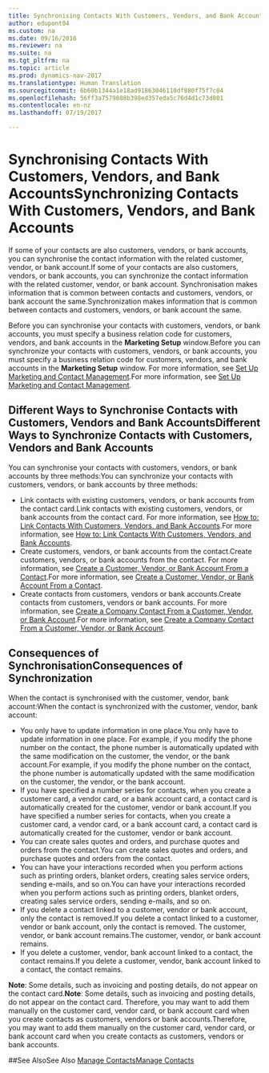 ```yaml
---
title: Synchronising Contacts With Customers, Vendors, and Bank Accounts
author: edupont04
ms.custom: na
ms.date: 09/16/2016
ms.reviewer: na
ms.suite: na
ms.tgt_pltfrm: na
ms.topic: article
ms.prod: dynamics-nav-2017
ms.translationtype: Human Translation
ms.sourcegitcommit: 6b60b1344a1e18ad91863046110df880f75f7c04
ms.openlocfilehash: 56ff3a7579888b398ed357eda5c76d4d1c73d801
ms.contentlocale: en-nz
ms.lasthandoff: 07/19/2017

---
```

# <a name="synchronizing-contacts-with-customers-vendors-and-bank-accounts"></a><span data-ttu-id="d562c-102">Synchronising Contacts With Customers, Vendors, and Bank Accounts</span><span class="sxs-lookup"><span data-stu-id="d562c-102">Synchronizing Contacts With Customers, Vendors, and Bank Accounts</span></span>
<span data-ttu-id="d562c-103">If some of your contacts are also customers, vendors, or bank accounts, you can synchronise the contact information with the related customer, vendor, or bank account.</span><span class="sxs-lookup"><span data-stu-id="d562c-103">If some of your contacts are also customers, vendors, or bank accounts, you can synchronize the contact information with the related customer, vendor, or bank account.</span></span> <span data-ttu-id="d562c-104">Synchronisation makes information that is common between contacts and customers, vendors, or bank account the same.</span><span class="sxs-lookup"><span data-stu-id="d562c-104">Synchronization makes information that is common between contacts and customers, vendors, or bank account the same.</span></span>  

<span data-ttu-id="d562c-105">Before you can synchronise your contacts with customers, vendors, or bank accounts, you must specify a business relation code for customers, vendors, and bank accounts in the **Marketing Setup** window.</span><span class="sxs-lookup"><span data-stu-id="d562c-105">Before you can synchronize your contacts with customers, vendors, or bank accounts, you must specify a business relation code for customers, vendors, and bank accounts in the **Marketing Setup** window.</span></span> <span data-ttu-id="d562c-106">For more information, see [Set Up Marketing and Contact Management](marketing-setup-marketing.md).</span><span class="sxs-lookup"><span data-stu-id="d562c-106">For more information, see [Set Up Marketing and Contact Management](marketing-setup-marketing.md).</span></span>

## <a name="different-ways-to-synchronize-contacts-with-customers-vendors-and-bank-accounts"></a><span data-ttu-id="d562c-107">Different Ways to Synchronise Contacts with Customers, Vendors and Bank Accounts</span><span class="sxs-lookup"><span data-stu-id="d562c-107">Different Ways to Synchronize Contacts with Customers, Vendors and Bank Accounts</span></span>
<span data-ttu-id="d562c-108">You can synchronise your contacts with customers, vendors, or bank accounts by three methods:</span><span class="sxs-lookup"><span data-stu-id="d562c-108">You can synchronize your contacts with customers, vendors, or bank accounts by three methods:</span></span>

* <span data-ttu-id="d562c-109">Link contacts with existing customers, vendors, or bank accounts from the contact card.</span><span class="sxs-lookup"><span data-stu-id="d562c-109">Link contacts with existing customers, vendors, or bank accounts from the contact card.</span></span> <span data-ttu-id="d562c-110">For more information, see [How to: Link Contacts With Customers, Vendors, and Bank Accounts](marketing-how-link-contact.md).</span><span class="sxs-lookup"><span data-stu-id="d562c-110">For more information, see [How to: Link Contacts With Customers, Vendors, and Bank Accounts](marketing-how-link-contact.md).</span></span>
* <span data-ttu-id="d562c-111">Create customers, vendors, or bank accounts from the contact.</span><span class="sxs-lookup"><span data-stu-id="d562c-111">Create customers, vendors, or bank accounts from the contact.</span></span> <span data-ttu-id="d562c-112">For more information, see [Create a Customer, Vendor, or Bank Account From a Contact](marketing-how-create-contacts-new-customers-vendors-bank-accounts.md).</span><span class="sxs-lookup"><span data-stu-id="d562c-112">For more information, see [Create a Customer, Vendor, or Bank Account From a Contact](marketing-how-create-contacts-new-customers-vendors-bank-accounts.md).</span></span>
*  <span data-ttu-id="d562c-113">Create contacts from customers, vendors or bank accounts.</span><span class="sxs-lookup"><span data-stu-id="d562c-113">Create contacts from customers, vendors or bank accounts.</span></span> <span data-ttu-id="d562c-114">For more information, see [Create a Company Contact From a Customer, Vendor, or Bank Account](marketing-how-create-contact-companies.md).</span><span class="sxs-lookup"><span data-stu-id="d562c-114">For more information, see [Create a Company Contact From a Customer, Vendor, or Bank Account](marketing-how-create-contact-companies.md).</span></span>

## <a name="consequences-of-synchronization"></a><span data-ttu-id="d562c-115">Consequences of Synchronisation</span><span class="sxs-lookup"><span data-stu-id="d562c-115">Consequences of Synchronization</span></span>
<span data-ttu-id="d562c-116">When the contact is synchronised with the customer, vendor, bank account:</span><span class="sxs-lookup"><span data-stu-id="d562c-116">When the contact is synchronized with the customer, vendor, bank account:</span></span>

* <span data-ttu-id="d562c-117">You only have to update information in one place.</span><span class="sxs-lookup"><span data-stu-id="d562c-117">You only have to update information in one place.</span></span> <span data-ttu-id="d562c-118">For example, if you modify the phone number on the contact, the phone number is automatically updated with the same modification on the customer, the vendor, or the bank account.</span><span class="sxs-lookup"><span data-stu-id="d562c-118">For example, if you modify the phone number on the contact, the phone number is automatically updated with the same modification on the customer, the vendor, or the bank account.</span></span>
* <span data-ttu-id="d562c-119">If you have specified a number series for contacts, when you create a customer card, a vendor card, or a bank account card, a contact card is automatically created for the customer, vendor or bank account.</span><span class="sxs-lookup"><span data-stu-id="d562c-119">If you have specified a number series for contacts, when you create a customer card, a vendor card, or a bank account card, a contact card is automatically created for the customer, vendor or bank account.</span></span>
* <span data-ttu-id="d562c-120">You can create sales quotes and orders, and purchase quotes and orders from the contact.</span><span class="sxs-lookup"><span data-stu-id="d562c-120">You can create sales quotes and orders, and purchase quotes and orders from the contact.</span></span>
*  <span data-ttu-id="d562c-121">You can have your interactions recorded when you perform actions such as printing orders, blanket orders, creating sales service orders, sending e-mails, and so on.</span><span class="sxs-lookup"><span data-stu-id="d562c-121">You can have your interactions recorded when you perform actions such as printing orders, blanket orders, creating sales service orders, sending e-mails, and so on.</span></span>
* <span data-ttu-id="d562c-122">If you delete a contact linked to a customer, vendor or bank account, only the contact is removed.</span><span class="sxs-lookup"><span data-stu-id="d562c-122">If you delete a contact linked to a customer, vendor or bank account, only the contact is removed.</span></span> <span data-ttu-id="d562c-123">The customer, vendor, or bank account remains.</span><span class="sxs-lookup"><span data-stu-id="d562c-123">The customer, vendor, or bank account remains.</span></span>
* <span data-ttu-id="d562c-124">If you delete a customer, vendor, bank account linked to a contact, the contact remains.</span><span class="sxs-lookup"><span data-stu-id="d562c-124">If you delete a customer, vendor, bank account linked to a contact, the contact remains.</span></span>

<span data-ttu-id="d562c-125">**Note**: Some details, such as invoicing and posting details, do not appear on the contact card.</span><span class="sxs-lookup"><span data-stu-id="d562c-125">**Note**: Some details, such as invoicing and posting details, do not appear on the contact card.</span></span> <span data-ttu-id="d562c-126">Therefore, you may want to add them manually on the customer card, vendor card, or bank account card when you create contacts as customers, vendors or bank accounts.</span><span class="sxs-lookup"><span data-stu-id="d562c-126">Therefore, you may want to add them manually on the customer card, vendor card, or bank account card when you create contacts as customers, vendors or bank accounts.</span></span>

##<a name="see-also"></a><span data-ttu-id="d562c-127">See Also</span><span class="sxs-lookup"><span data-stu-id="d562c-127">See Also</span></span>
[<span data-ttu-id="d562c-128">Manage Contacts</span><span class="sxs-lookup"><span data-stu-id="d562c-128">Manage Contacts</span></span>](marketing-contacts.md)

